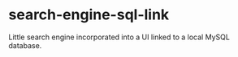 # search-engine-sql-link
Little search engine incorporated into a UI linked to a local MySQL database.
